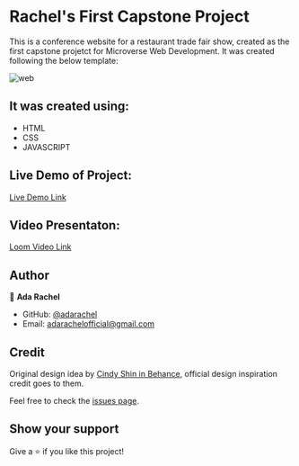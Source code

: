 # Rachel's First Capstone Project
This is a conference website for a restaurant trade fair show, created as the first capstone projetct for Microverse Web Development.
It was created following the below template:

![web](https://github.com/microverseinc/curriculum-html-css/raw/main/capstone/images/conference_page.png)

## It was created using:
- HTML
- CSS
- JAVASCRIPT

## Live Demo of Project:
[Live Demo Link](https://adarachel.github.io/first-capstone/index.html)

## Video Presentaton:

[Loom Video Link](https://www.loom.com/share/36e66129a274434fb93d7d956f472b6f)

## Author
👤 **Ada Rachel**

- GitHub: [@adarachel](https://github.com/adarachel)
- Email: [adarachelofficial@gmail.com](https://mail.google.com/mail/u/2/#inbox)

## Credit

Original design idea by [Cindy Shin in Behance](https://www.behance.net/adagio07), official design inspiration credit goes to them.

Feel free to check the [issues page](../../issues/).

## Show your support

Give a ⭐️ if you like this project!
